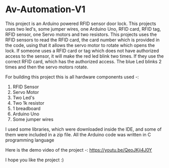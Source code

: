 # Av-Automation-V1
This project is an Arduino powered RFID sensor door lock. This projects uses two led's, some jumper wires, one Arduino Uno, RFID card, RFID tag, RFID sensor, one Servo motors and two resistors. This projects uses the RFID sensors to read the RFID card, the card number which is provided in the code, using that it allows the servo motor to rotate which opens the lock. If someone uses a RFID card or tag which does not have authorized access to the sensor, it will make the red led blink two times.  If they use the correct RFID card, which has the authorized access. The blue Led blinks 2 times and then the servo motors rotate.

For building this project this is all hardware components used -:

1) RFID Sensor          
2)  Servo Motor        
3) Two Led's      
4) Two 1k resistor  
5) 1 breadboard        
6) Arduino Uno        
7) Some jumper wires

I used some libraries, which were downloaded inside the IDE, and some of them were included in a zip file. All the Arduino code was written in C programming language 


Here is the demo video of the project -: https://youtu.be/QeoJKji4J0Y

I hope you like the project :)
